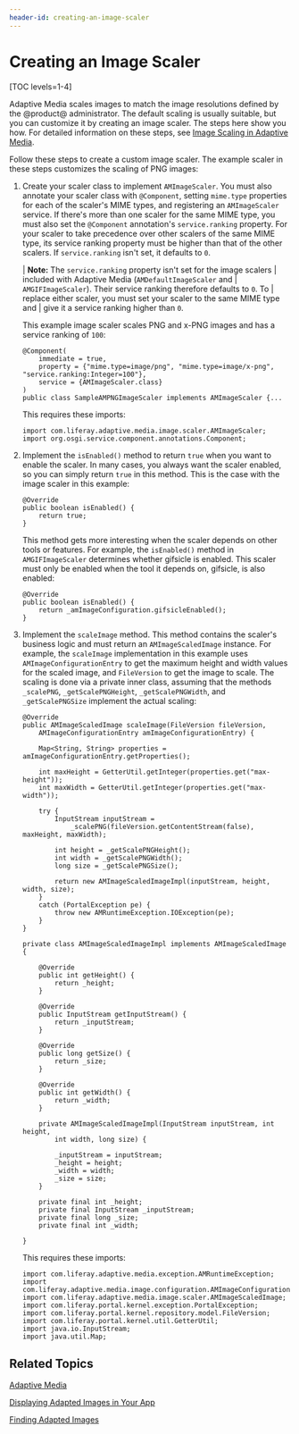 ```yaml
---
header-id: creating-an-image-scaler
---
```


# Creating an Image Scaler

[TOC levels=1-4]

Adaptive Media scales images to match the image resolutions defined by the 
@product@ administrator. The default scaling is usually suitable, but you can 
customize it by creating an image scaler. The steps here show you how. For 
detailed information on these steps, see 
[Image Scaling in Adaptive Media](/developer/frameworks/-/knowledge_base/7-2/adaptive-media#image-scaling-in-adaptive-media). 

Follow these steps to create a custom image scaler. The example scaler in these 
steps customizes the scaling of PNG images: 

1.  Create your scaler class to implement `AMImageScaler`. You must also 
    annotate your scaler class with `@Component`, setting `mime.type` properties 
    for each of the scaler's MIME types, and registering an `AMImageScaler` 
    service. If there's more than one scaler for the same MIME type, you must 
    also set the `@Component` annotation's `service.ranking` property. For your 
    scaler to take precedence over other scalers of the same MIME type, its 
    service ranking property must be higher than that of the other scalers. If 
    `service.ranking` isn't set, it defaults to `0`. 

    | **Note:** The `service.ranking` property isn't set for the image scalers 
    | included with Adaptive Media (`AMDefaultImageScaler` and 
    | `AMGIFImageScaler`). Their service ranking therefore defaults to `0`. To 
    | replace either scaler, you must set your scaler to the same MIME type and 
    | give it a service ranking higher than `0`. 

    This example image scaler scales PNG and x-PNG images and has a service 
    ranking of `100`: 

        @Component(
            immediate = true,
            property = {"mime.type=image/png", "mime.type=image/x-png", "service.ranking:Integer=100"},
            service = {AMImageScaler.class}
        )
        public class SampleAMPNGImageScaler implements AMImageScaler {...

    This requires these imports: 

        import com.liferay.adaptive.media.image.scaler.AMImageScaler;
        import org.osgi.service.component.annotations.Component;

2.  Implement the `isEnabled()` method to return `true` when you want to enable 
    the scaler. In many cases, you always want the scaler enabled, so you can 
    simply return `true` in this method. This is the case with the image scaler 
    in this example: 

        @Override
        public boolean isEnabled() {
            return true;
        }

    This method gets more interesting when the scaler depends on other tools or 
    features. For example, the `isEnabled()` method in `AMGIFImageScaler` 
    determines whether gifsicle is enabled. This scaler must only be enabled 
    when the tool it depends on, gifsicle, is also enabled: 

        @Override
        public boolean isEnabled() {
            return _amImageConfiguration.gifsicleEnabled();
        }

3.  Implement the `scaleImage` method. This method contains the scaler's 
    business logic and must return an `AMImageScaledImage` instance. For 
    example, the `scaleImage` implementation in this example uses 
    `AMImageConfigurationEntry` to get the maximum height and width values for 
    the scaled image, and `FileVersion` to get the image to scale. The scaling 
    is done via a private inner class, assuming that the methods `_scalePNG`, 
    `_getScalePNGHeight`, `_getScalePNGWidth`, and `_getScalePNGSize` implement 
    the actual scaling: 

        @Override
        public AMImageScaledImage scaleImage(FileVersion fileVersion,
            AMImageConfigurationEntry amImageConfigurationEntry) {

            Map<String, String> properties = amImageConfigurationEntry.getProperties();

            int maxHeight = GetterUtil.getInteger(properties.get("max-height"));
            int maxWidth = GetterUtil.getInteger(properties.get("max-width"));

            try {
                InputStream inputStream = 
                    _scalePNG(fileVersion.getContentStream(false), maxHeight, maxWidth);

                int height = _getScalePNGHeight();
                int width = _getScalePNGWidth();
                long size = _getScalePNGSize();

                return new AMImageScaledImageImpl(inputStream, height, width, size);
            }
            catch (PortalException pe) {
                throw new AMRuntimeException.IOException(pe);
            }
        }

        private class AMImageScaledImageImpl implements AMImageScaledImage {

            @Override
            public int getHeight() {
                return _height;
            }

            @Override
            public InputStream getInputStream() {
                return _inputStream;
            }

            @Override
            public long getSize() {
                return _size;
            }

            @Override
            public int getWidth() {
                return _width;
            }

            private AMImageScaledImageImpl(InputStream inputStream, int height, 
                int width, long size) {

                _inputStream = inputStream;
                _height = height;
                _width = width;
                _size = size;
            }

            private final int _height;
            private final InputStream _inputStream;
            private final long _size;
            private final int _width;

        }

    This requires these imports: 

        import com.liferay.adaptive.media.exception.AMRuntimeException;
        import com.liferay.adaptive.media.image.configuration.AMImageConfigurationEntry;
        import com.liferay.adaptive.media.image.scaler.AMImageScaledImage;
        import com.liferay.portal.kernel.exception.PortalException;
        import com.liferay.portal.kernel.repository.model.FileVersion;
        import com.liferay.portal.kernel.util.GetterUtil;
        import java.io.InputStream;
        import java.util.Map;

## Related Topics

[Adaptive Media](/developer/frameworks/-/knowledge_base/7-2/adaptive-media)

[Displaying Adapted Images in Your App](/developer/frameworks/-/knowledge_base/7-2/displaying-adapted-images-in-your-app)

[Finding Adapted Images](/developer/frameworks/-/knowledge_base/7-2/finding-adapted-images)
